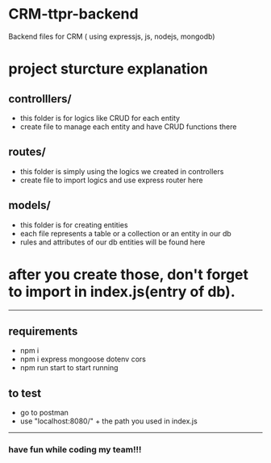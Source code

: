 # CRM-ttpr-backend
Backend files for CRM ( using expressjs, js, nodejs, mongodb)
# project sturcture explanation

## controlllers/
- this folder is for logics like CRUD for each entity
- create file to manage each entity and have CRUD functions there

## routes/
- this folder is simply using the logics we created in controllers
- create file to import logics and use express router here

## models/
- this folder is for creating entities
- each file represents a table or a collection or an entity in our db
- rules and attributes of our db entities will be found here

# after you create those, don't forget to import in index.js(entry of db).
-------------------------------
## requirements
- npm i
- npm i express mongoose dotenv cors
- npm run start to start running

## to test
- go to postman
- use "localhost:8080/" + the path you used in index.js
-------------------------------
### have fun while coding my team!!!
